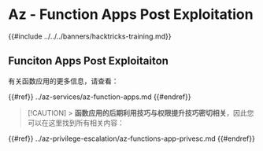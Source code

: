 # Az - Function Apps Post Exploitation

{{#include ../../../banners/hacktricks-training.md}}

## Funciton Apps Post Exploitaiton

有关函数应用的更多信息，请查看：

{{#ref}}
../az-services/az-function-apps.md
{{#endref}}

> [!CAUTION] > **函数应用的后期利用技巧与权限提升技巧密切相关**，因此您可以在这里找到所有相关内容：

{{#ref}}
../az-privilege-escalation/az-functions-app-privesc.md
{{#endref}}
